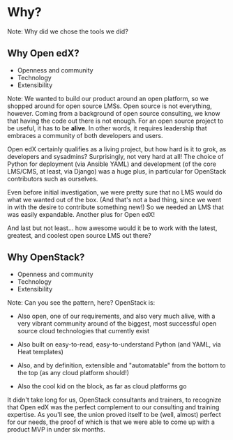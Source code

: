 # Why?

Note: Why did we chose the tools we did?


## Why Open edX?
- Openness and community<!-- .element: class="fragment" -->
- Technology
- Extensibility

Note: We wanted to build our product around an open platform, so we shopped
around for open source LMSs.  Open source is not everything, however.  Coming
from a background of open source consulting, we know that having the code out
there is not enough.  For an open source project to be useful, it has to be
**alive**.  In other words, it requires leadership that embraces a community of
both developers and users.

Open edX certainly qualifies as a living project, but how hard is it to grok,
as developers and sysadmins?  Surprisingly, not very hard at all!  The choice
of Python for deployment (via Ansible YAML) and development (of the core
LMS/CMS, at least, via Django) was a huge plus, in particular for OpenStack
contributors such as ourselves.  

Even before initial investigation, we were pretty sure that no LMS would do
what we wanted out of the box.  (And that's not a bad thing, since we went in
with the desire to contribute something new!)  So we needed an LMS that was
easily expandable.  Another plus for Open edX!

And last but not least... how awesome would it be to work with the latest,
greatest, and coolest open source LMS out there?


## Why OpenStack?
- Openness and community<!-- .element: class="fragment" -->
- Technology
- Extensibility

Note: Can you see the pattern, here?  OpenStack is:

- Also open, one of our requirements, and also very much alive, with a very
  vibrant community around of the biggest, most successful open source cloud
  technologies that currently exist

- Also built on easy-to-read, easy-to-understand Python (and YAML, via Heat
  templates)

- Also, and by definition, extensible and "automatable" from the bottom to the
  top (as any cloud platform should!)

- Also the cool kid on the block, as far as cloud platforms go

It didn't take long for us, OpenStack consultants and trainers, to
recognize that Open edX was the perfect complement to our consulting and
training expertise.  As you'll see, the union proved itself to be (well,
almost) perfect for our needs, the proof of which is that we were able to come
up with a product MVP in under six months.
